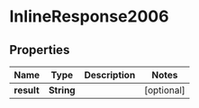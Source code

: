 

# InlineResponse2006

## Properties

Name | Type | Description | Notes
------------ | ------------- | ------------- | -------------
**result** | **String** |  |  [optional]



